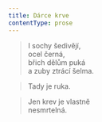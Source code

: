```yaml
---
title: Dárce krve
contentType: prose
---
```


> I sochy šedivějí,  
> ocel černá,  
> břich dělům puká  
> a zuby ztrácí šelma.

  

> Tady je ruka.

  

> Jen krev je vlastně  
> nesmrtelná.
